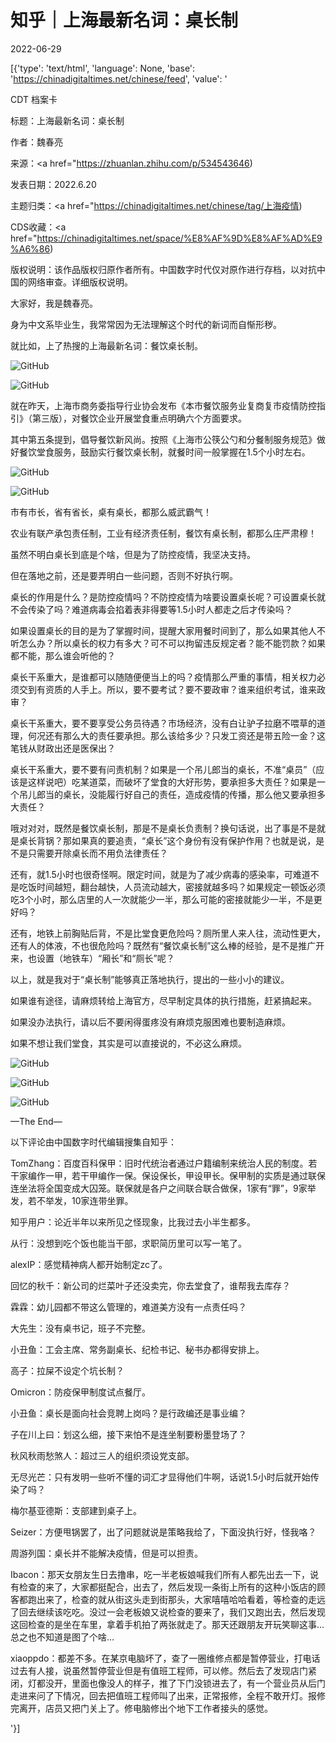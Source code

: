 # 知乎｜上海最新名词：桌长制

2022-06-29

[{'type': 'text/html', 'language': None, 'base': 'https://chinadigitaltimes.net/chinese/feed', 'value': '

CDT 档案卡

标题：上海最新名词：桌长制

作者：魏春亮

来源：<a href="https://zhuanlan.zhihu.com/p/534543646)

发表日期：2022.6.20

主题归类：<a href="https://chinadigitaltimes.net/chinese/tag/上海疫情)

CDS收藏：<a href="https://chinadigitaltimes.net/space/%E8%AF%9D%E8%AF%AD%E9%A6%86)

版权说明：该作品版权归原作者所有。中国数字时代仅对原作进行存档，以对抗中国的网络审查。详细版权说明。





大家好，我是魏春亮。

身为中文系毕业生，我常常因为无法理解这个时代的新词而自惭形秽。

就比如，上了热搜的上海最新名词：餐饮桌长制。

![GitHub](https://chinadigitaltimes.net/chinese/files/2022/06/post-683648-62bbd63195e45.)

![GitHub](https://chinadigitaltimes.net/chinese/files/2022/06/post-683648-62bbd63195e45.)

就在昨天，上海市商务委指导行业协会发布《本市餐饮服务业复商复市疫情防控指引》（第三版），对餐饮企业开展堂食重点明确六个方面要求。

其中第五条提到，倡导餐饮新风尚。按照《上海市公筷公勺和分餐制服务规范》做好餐饮堂食服务，鼓励实行餐饮桌长制，就餐时间一般掌握在1.5个小时左右。

![GitHub](https://chinadigitaltimes.net/chinese/files/2022/06/post-683648-62bbd631ac12f.)

![GitHub](https://chinadigitaltimes.net/chinese/files/2022/06/post-683648-62bbd631ac12f.)

市有市长，省有省长，桌有桌长，都那么威武霸气！

农业有联产承包责任制，工业有经济责任制，餐饮有桌长制，都那么庄严肃穆！

虽然不明白桌长到底是个啥，但是为了防控疫情，我坚决支持。

但在落地之前，还是要弄明白一些问题，否则不好执行啊。

桌长的作用是什么？是防控疫情吗？不防控疫情为啥要设置桌长呢？可设置桌长就不会传染了吗？难道病毒会掐着表非得要等1.5小时人都走之后才传染吗？

如果设置桌长的目的是为了掌握时间，提醒大家用餐时间到了，那么如果其他人不听怎么办？所以桌长的权力有多大？可不可以拘留违反规定者？能不能罚款？如果都不能，那么谁会听他的？

桌长干系重大，是谁都可以随随便便当上的吗？疫情那么严重的事情，相关权力必须交到有资质的人手上。所以，要不要考试？要不要政审？谁来组织考试，谁来政审？

桌长干系重大，要不要享受公务员待遇？市场经济，没有白让驴子拉磨不喂草的道理，何况还有那么大的责任要承担。那么该给多少？只发工资还是带五险一金？这笔钱从财政出还是医保出？

桌长干系重大，要不要有问责机制？如果是一个吊儿郎当的桌长，不准“桌员”（应该是这样说吧）吃某道菜，而破坏了堂食的大好形势，要承担多大责任？如果是一个吊儿郎当的桌长，没能履行好自己的责任，造成疫情的传播，那么他又要承担多大责任？

哦对对对，既然是餐饮桌长制，那是不是桌长负责制？换句话说，出了事是不是就是桌长背锅？那如果真的要追责，“桌长”这个身份有没有保护作用？也就是说，是不是只需要开除桌长而不用负法律责任？

还有，就1.5小时也很奇怪啊。限定时间，就是为了减少病毒的感染率，可难道不是吃饭时间越短，翻台越快，人员流动越大，密接就越多吗？如果规定一顿饭必须吃3个小时，那么店里的人一次就能少一半，那么可能的密接就能少一半，不是更好吗？

还有，地铁上前胸贴后背，不是比堂食更危险吗？厕所里人来人往，流动性更大，还有人的体液，不也很危险吗？既然有“餐饮桌长制”这么棒的经验，是不是推广开来，也设置（地铁车）“厢长”和“厕长”呢？

以上，就是我对于“桌长制”能够真正落地执行，提出的一些小小的建议。

如果谁有途径，请麻烦转给上海官方，尽早制定具体的执行措施，赶紧搞起来。

如果没办法执行，请以后不要闲得蛋疼没有麻烦克服困难也要制造麻烦。

如果不想让我们堂食，其实是可以直接说的，不必这么麻烦。

![GitHub](https://chinadigitaltimes.net/chinese/files/2022/06/post-683648-62bbd631bead1.)

![GitHub](https://chinadigitaltimes.net/chinese/files/2022/06/post-683648-62bbd631c7cc5.)

![GitHub](https://chinadigitaltimes.net/chinese/files/2022/06/post-683648-62bbd631cf475.)

—The End—

以下评论由中国数字时代编辑搜集自知乎：



TomZhang：百度百科保甲：旧时代统治者通过户籍编制来统治人民的制度。若干家编作一甲，若干甲编作一保。保设保长，甲设甲长。保甲制的实质是通过联保连坐法将全国变成大囚笼。联保就是各户之间联合联合做保，1家有“罪”，9家举发，若不举发，10家连带坐罪。

知乎用户：论近半年以来所见之怪现象，比我过去小半生都多。

从行：没想到吃个饭也能当干部，求职简历里可以写一笔了。

alexIP：感觉精神病人都开始制定zc了。

回忆的秋千：新公司的烂菜叶子还没卖完，你去堂食了，谁帮我去库存？

霖霖：幼儿园都不带这么管理的，难道美方没有一点责任吗？

大先生：没有桌书记，班子不完整。

小丑鱼：工会主席、常务副桌长、纪检书记、秘书办都得安排上。

高子：拉屎不设定个坑长制？

Omicron：防疫保甲制度试点餐厅。

小丑鱼：桌长是面向社会竞聘上岗吗？是行政编还是事业编？

子在川上曰：划这么细，接下来怕不是连坐制要粉墨登场了？

秋风秋雨愁煞人：超过三人的组织须设党支部。

无尽光芒：只有发明一些听不懂的词汇才显得他们牛啊，话说1.5小时后就开始传染了吗？

梅尔基亚德斯：支部建到桌子上。

Seizer：方便甩锅罢了，出了问题就说是策略我给了，下面没执行好，怪我咯？

周游列国：桌长并不能解决疫情，但是可以担责。

Ibacon：那天女朋友生日去撸串，吃一半老板娘喊我们所有人都先出去一下，说有检查的来了，大家都挺配合，出去了，然后发现一条街上所有的这种小饭店的顾客都跑出来了，检查的就从街这头走到街那头，大家嘻嘻哈哈看着，等检查的走远了回去继续该吃吃。没过一会老板娘又说检查的要来了，我们又跑出去，然后发现这回检查的是坐在车里，拿着手机拍了两张就走了。那天还跟朋友开玩笑聊这事…总之也不知道是图了个啥…

xiaoppdo：都差不多。在某京电脑坏了，查了一圈维修点都是暂停营业，打电话过去有人接，说虽然暂停营业但是有值班工程师，可以修。然后去了发现店门紧闭，灯都没开，里面也像没人的样子，推了下门没锁进去了，有一个营业员从后门走进来问了下情况，回去把值班工程师叫了出来，正常报修，全程不敢开灯。报修完离开，店员又把门关上了。修电脑修出个地下工作者接头的感觉。

'}]
